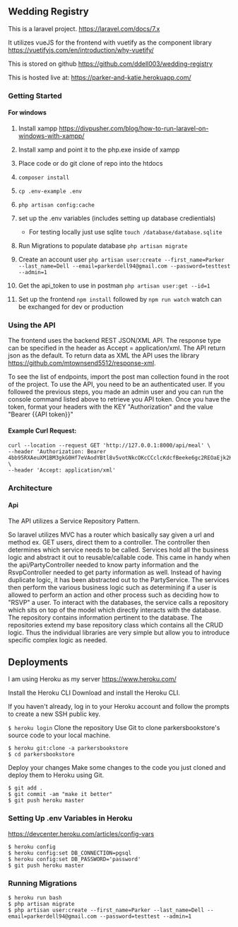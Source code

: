 ## Wedding Registry
This is a laravel project. 
https://laravel.com/docs/7.x

It utilizes vueJS for the frontend with vuetify as the component library
https://vuetifyjs.com/en/introduction/why-vuetify/

This is stored on github https://github.com/ddell003/wedding-registry

This is hosted live at: https://parker-and-katie.herokuapp.com/

### Getting Started

#### For windows
1. Install xampp https://divpusher.com/blog/how-to-run-laravel-on-windows-with-xampp/
2. Install xamp and point it to the php.exe inside of xampp
3. Place code or do git clone of repo into the htdocs


1. ```composer install```
2. ```cp .env-example .env```
3. ```php artisan config:cache```
4. set up the .env variables (includes setting up database credientials)
    - For testing locally just use sqlite ```touch /database/database.sqlite```
5. Run Migrations to populate database ```php artisan migrate```
6. Create an account user ```php artisan user:create --first_name=Parker --last_name=Dell --email=parkerdell94@gmail.com --password=testtest --admin=1```
7. Get the api_token to use in postman ```php artisan user:get --id=1```
8. Set up the frontend ``npm install`` followed by ```npm run watch``` watch can be exchanged for dev or production

### Using the API
The frontend uses the backend REST JSON/XML API. The response type can be specified in the header as Accept = application/xml.
The API return json as the default. To return data as XML the API uses the library https://github.com/mtownsend5512/response-xml. 

To see the list of endpoints, import the post man collection found in the root of the project. To use the API, you need to be an authenticated user. 
If you followed the previous steps, you made an admin user and you can run the console command listed above to retrieve you API token. 
Once you have the token, format your headers with the KEY "Authorization" and the value "Bearer {{API token}}"

#### Example Curl Request:
```$xslt
curl --location --request GET 'http://127.0.0.1:8000/api/meal' \
--header 'Authorization: Bearer 4bb95RXAeuXM1BM3gkG0Hf7eVAodYBtl8v5votNkcOKcCCclcKdcfBeeke6gc2REOaEjk2KntZOn4LSW' \
--header 'Accept: application/xml'
```

### Architecture
#### Api
The API utilizes a Service Repository Pattern. 

So laravel utilizes MVC has a router which basically say given a url and method ex. GET users, direct them to a controller. 
The controller then determines which service needs to be called. Services hold all the business logic and abstract it out to reusable/callable code.
This came in handy when the api/PartyController needed to know party information and the RsvpController needed to get party information as well. 
Instead of having duplicate logic, it has been abstracted out to the PartyService. The services then perform the various business logic 
such as determining if a user is allowed to perform an action and other process such as deciding how to "RSVP" a user. To interact with the databases, 
the service calls a repository which sits on top of the model which directly interacts with the database. The repository contains information 
pertinent to the database. The repositories extend my base repository class which contains all the CRUD logic. Thus the individual libraries 
are very simple but allow you to introduce specific complex logic as needed.  

## Deployments

I am using Heroku as my server
https://www.heroku.com/

Install the Heroku CLI
Download and install the Heroku CLI.

If you haven't already, log in to your Heroku account and follow the prompts to create a new SSH public key.

```$ heroku login```
Clone the repository
Use Git to clone parkersbookstore's source code to your local machine.

`````
$ heroku git:clone -a parkersbookstore
$ cd parkersbookstore
`````
Deploy your changes
Make some changes to the code you just cloned and deploy them to Heroku using Git.
``````
$ git add .
$ git commit -am "make it better"
$ git push heroku master
``````
### Setting Up .env Variables in Heroku
https://devcenter.heroku.com/articles/config-vars
``````
$ heroku config
$ heroku config:set DB_CONNECTION=pgsql
$ heroku config:set DB_PASSWORD='password'
$ git push heroku master
``````
### Running Migrations
``````
$ heroku run bash 
$ php artisan migrate
$ php artisan user:create --first_name=Parker --last_name=Dell --email=parkerdell94@gmail.com --password=testtest --admin=1
``````
